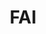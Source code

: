 ---
# This topic lives at
# https://digital.gov/topics/fai

slug: "fai"

# Topic Title
title: "FAI"

# description — keep it short and clear
summary: ""


# Weight
weight: 1

# For more information on managing topics,
# see https://github.com/GSA/digitalgov.gov/wiki
---